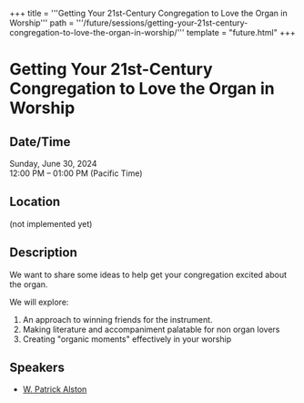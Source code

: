 +++
title = '''Getting Your 21st-Century Congregation to Love the Organ in Worship'''
path = '''/future/sessions/getting-your-21st-century-congregation-to-love-the-organ-in-worship/'''
template = "future.html"
+++

<h1>Getting Your 21st-Century Congregation to Love the Organ in Worship</h1>
<h2>Date/Time</h2>
<p>Sunday, June 30, 2024<br>
12:00 PM – 01:00 PM (Pacific Time)</p>
<h2>Location</h2>
(not implemented yet)
<h2>Description</h2>
We want to share some ideas to help get your congregation excited about the organ.

We will explore:
1. An approach to winning friends for the instrument.
2. Making literature and accompaniment palatable for non organ lovers
3. Creating "organic moments" effectively in your worship
<h2>Speakers</h2>
<ul><li><a href="/future/speakers/w-patrick-alston/">W. Patrick Alston</a></li>


